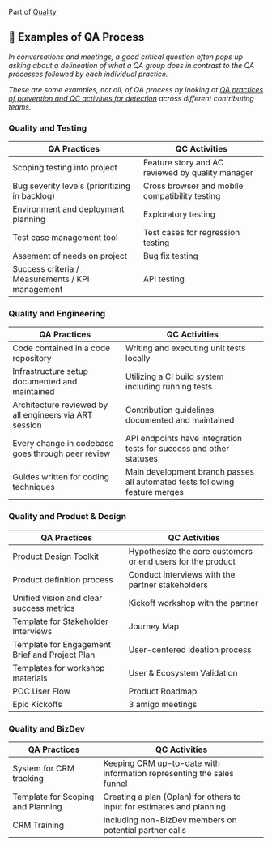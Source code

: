 Part of [Quality](/README.md)

## :notebook: Examples of QA Process

_In conversations and meetings, a good critical question often pops up asking about a delineation of what a 
QA group does in contrast to the QA processes followed by each individual practice._

_These are some examples, not all, of QA process by looking at 
[QA practices of prevention and QC activities for detection](/qm_qa_qc.md) across different contributing teams._

### Quality and Testing

| QA Practices                                     | QC Activities                                    |
| ------------------------------------------------ | ------------------------------------------------ |
| Scoping testing into project                     | Feature story and AC reviewed by quality manager |
| Bug severity levels (prioritizing in backlog)    | Cross browser and mobile compatibility testing   |
| Environment and deployment planning              | Exploratory testing                              |
| Test case management tool                        | Test cases for regression testing                |
| Assement of needs on project                     | Bug fix testing                                  |
| Success criteria / Measurements / KPI management | API testing                                      |

### Quality and Engineering

| QA Practices                                           | QC Activities                                                               |
| ------------------------------------------------------ | --------------------------------------------------------------------------- |
| Code contained in a code repository                    | Writing and executing unit tests locally                                    |
| Infrastructure setup documented and maintained         | Utilizing a CI build system including running tests                         |
| Architecture reviewed by all engineers via ART session | Contribution guidelines documented and maintained                           |
| Every change in codebase goes through peer review      | API endpoints have integration tests for success and other statuses         |
| Guides written for coding techniques                   | Main development branch passes all automated tests following feature merges |

### Quality and Product & Design

| QA Practices                                   | QC Activities                                               |
| ---------------------------------------------- | ----------------------------------------------------------- |
| Product Design Toolkit                         | Hypothesize the core customers or end users for the product |
| Product definition process                     | Conduct interviews with the partner stakeholders            |
| Unified vision and clear success metrics       | Kickoff workshop with the partner                           |
| Template for Stakeholder Interviews            | Journey Map                                                 |
| Template for Engagement Brief and Project Plan | User-centered ideation process                              |
| Templates for workshop materials               | User & Ecosystem Validation                                 |
| POC User Flow                                  | Product Roadmap                                             |
| Epic Kickoffs                                  | 3 amigo meetings                                            |

### Quality and BizDev

| QA Practices                      | QC Activities                                                          |
| --------------------------------- | ---------------------------------------------------------------------- |
| System for CRM tracking           | Keeping CRM up-to-date with information representing the sales funnel  |
| Template for Scoping and Planning | Creating a plan (Oplan) for others to input for estimates and planning |
| CRM Training                      | Including non-BizDev members on potential partner calls                |
